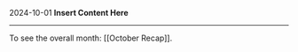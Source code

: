 2024-10-01
__Insert Content Here__
_______________________
To see the overall month: [[October Recap]].